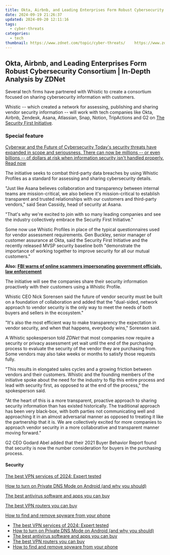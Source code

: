 ```yaml
---
title: Okta, Airbnb, and Leading Enterprises Form Robust Cybersecurity Consortium | In-Depth Analysis by ZDNet
date: 2024-09-19 21:26:37
updated: 2024-09-20 12:11:16
tags:
  - cyber-threats
categories:
  - tech
thumbnail: https://www.zdnet.com/topic/cyber-threats/    https://www.zdnet.com/a/img/resize/edb2eb212446d895eb91a2d5fd78c0b9e1118d95/2021/12/06/e458798d-bb26-421f-8bcd-10b37bc4793d/train-cyber-security.jpg?width=170&height=96&fit=crop&auto=webp
---
```


## Okta, Airbnb, and Leading Enterprises Form Robust Cybersecurity Consortium | In-Depth Analysis by ZDNet

Several tech firms have partnered with Whistic to create a consortium focused on sharing cybersecurity information with customers. 

Whistic -- which created a network for assessing, publishing and sharing vendor security information -- will work with tech companies like Okta, Airbnb, Zendesk, Asana, Atlassian, Snap, Notion, TripActions and G2 on [The Security First Initiative](http://www.whistic.com/securityfirstinitiative).

### Special feature

[Cyberwar and the Future of Cybersecurity Today's security threats have expanded in scope and seriousness. There can now be millions -- or even billions -- of dollars at risk when information security isn't handled properly.  Read now](https://www.zdnet.com/topic/cyberwar-and-the-future-of-cybersecurity/)

The initiative seeks to combat third-party data breaches by using Whistic Profiles as a standard for assessing and sharing cybersecurity details. 

"Just like Asana believes collaboration and transparency between internal teams are mission-critical, we also believe it's mission-critical to establish transparent and trusted relationships with our customers and third-party vendors," said Sean Cassidy, head of security at Asana. 

"That's why we're excited to join with so many leading companies and see the industry collectively embrace the Security First Initiative."

Some now use Whistic Profiles in place of the typical questionnaires used for vendor assessment requirements. Gen Buckley, senior manager of customer assurance at Okta, said the Security First Initiative and the recently released MVSP security baseline both "demonstrate the importance of working together to improve security for all our mutual customers."

**Also: [FBI warns of online scammers impersonating government officials, law enforcement](https://www.zdnet.com/article/fbi-warns-of-online-scammers-impersonating-government-officials-law-enforcement/)**

The initiative will see the companies share their security information proactively with their customers using a Whistic Profile. 

Whistic CEO Nick Sorensen said the future of vendor security must be built on a foundation of collaboration and added that the "dual-sided, network approach to vendor security is the only way to meet the needs of both buyers and sellers in the ecosystem."

"It's also the most efficient way to make transparency the expectation in vendor security, and when that happens, everybody wins," Sorensen said. 

A Whistic spokesperson told _ZDNet_ that most companies now require a security or privacy assessment yet wait until the end of the purchasing process to evaluate the security of the vendor they are purchasing from. Some vendors may also take weeks or months to satisfy those requests fully.

"This results in elongated sales cycles and a growing friction between vendors and their customers. Whistic and the founding members of the initiative spoke about the need for the industry to flip this entire process and lead with security first, as opposed to at the end of the process," the spokesperson said. 

"At the heart of this is a more transparent, proactive approach to sharing security information than has existed historically. The traditional approach has been very black-box, with both parties not communicating well and approaching it in an almost adversarial manner as opposed to treating it like the partnership that it is. We are collectively excited for more companies to approach vendor security in a more collaborative and transparent manner moving forward."

G2 CEO Godard Abel added that their 2021 Buyer Behavior Report found that security is now the number consideration for buyers in the purchasing process.

#### Security

[The best VPN services of 2024: Expert tested](https://www.zdnet.com/article/best-vpn/ "The best VPN services of 2024: Expert tested")

[How to turn on Private DNS Mode on Android (and why you should)](https://www.zdnet.com/article/how-to-turn-on-private-dns-mode-on-android-and-why-you-should/ "How to turn on Private DNS Mode on Android (and why you should)")

[The best antivirus software and apps you can buy](https://www.zdnet.com/article/best-antivirus/ "The best antivirus software and apps you can buy")

[The best VPN routers you can buy](https://www.zdnet.com/article/best-vpn-router/ "The best VPN routers you can buy")

[How to find and remove spyware from your phone](https://www.zdnet.com/article/how-to-find-and-remove-spyware-from-your-phone/ "How to find and remove spyware from your phone")

* [The best VPN services of 2024: Expert tested](https://www.zdnet.com/article/best-vpn/ "The best VPN services of 2024: Expert tested")
* [How to turn on Private DNS Mode on Android (and why you should)](https://www.zdnet.com/article/how-to-turn-on-private-dns-mode-on-android-and-why-you-should/ "How to turn on Private DNS Mode on Android (and why you should)")
* [The best antivirus software and apps you can buy](https://www.zdnet.com/article/best-antivirus/ "The best antivirus software and apps you can buy")
* [The best VPN routers you can buy](https://www.zdnet.com/article/best-vpn-router/ "The best VPN routers you can buy")
* [How to find and remove spyware from your phone](https://www.zdnet.com/article/how-to-find-and-remove-spyware-from-your-phone/ "How to find and remove spyware from your phone")

<ins class="adsbygoogle"
     style="display:block"
     data-ad-format="autorelaxed"
     data-ad-client="ca-pub-7571918770474297"
     data-ad-slot="1223367746"></ins>



<ins class="adsbygoogle"
     style="display:block"
     data-ad-client="ca-pub-7571918770474297"
     data-ad-slot="8358498916"
     data-ad-format="auto"
     data-full-width-responsive="true"></ins>
